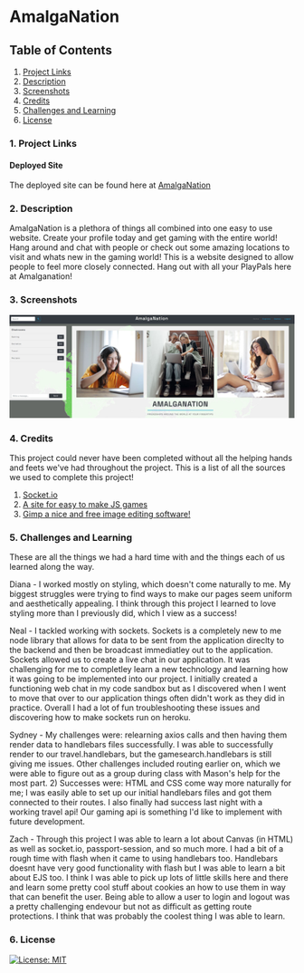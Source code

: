 # AmalgaNation

## Table of Contents
1. [ Project Links ](#links)
2. [ Description ](#description)
3. [ Screenshots ](#screenshots)
4. [ Credits ](#credits)
5. [ Challenges and Learning ](#challenges/learning)
6. [ License ](#license)

<a name = "links"></a>

### 1. Project Links

#### Deployed Site

The deployed site can be found here at [AmalgaNation](https://fast-woodland-71053.herokuapp.com/)

<a name = "description"></a>

### 2. Description

AmalgaNation is a plethora of things all combined into one easy to use website. Create your profile today and get gaming with the entire world! Hang around and chat with people or check out some amazing locations to visit and whats new in the gaming world! This is a website designed to allow people to feel more closely connected. Hang out with all your PlayPals here at Amalganation!

<a name = "screenshots"></a>

### 3. Screenshots

![Home page](./public/css/images/frontpage.jpg)


<a name = "credits"></a>

### 4. Credits

This project could never have been completed without all the helping hands and feets we've had throughout the project.
This is a list of all the sources we used to complete this project!

1. [Socket.io](https://socket.io/)
2. [A site for easy to make JS games](https://www.ansoriweb.com/2020/03/javascript-game.html)
3. [Gimp a nice and free image editing software!](https://www.gimp.org/)

<a name = "challenges/learning"></a>

### 5. Challenges and Learning

These are all the things we had a hard time with and the things each of us learned along the way.

Diana - I worked mostly on styling, which doesn't come naturally to me. My biggest struggles were trying to find ways to make our pages seem uniform and aesthetically appealing. I think through this project I learned to love styling more than I previously did, which I view as a success!

Neal - I tackled working with sockets. Sockets is a completely new to me node library that allows for data to be sent from the application direclty to the backend and then be broadcast immediatley out to the application. Sockets allowed us to create a live chat in our application. It was challenging for me to completley learn a new technology and learning how it was going to be implemented into our project. I initially created a functioning web chat in my code sandbox but as I discovered when I went to move that over to our application things often didn't work as they did in practice. Overall I had a lot of fun troubleshooting these issues and discovering how to make sockets run on heroku.

Sydney - My challenges were: relearning axios calls and then having them render data to handlebars files successfully. I was able to successfully render to our travel.handlebars, but the gamesearch.handlebars is still giving me issues. Other challenges included routing earlier on, which we were able to figure out as a group during class with Mason's help for the most part. 2) Successes were: HTML and CSS come way more naturally for me; I was easily able to set up our initial handlebars files and got them connected to their routes. I also finally had success last night with a working travel api! Our gaming api is something I'd like to implement with future development.

Zach - Through this project I was able to learn a lot about Canvas (in HTML) as well as socket.io, passport-session, and so much more. I had a bit of a rough time with flash when it came to using handlebars too. Handlebars doesnt have very good functionality with flash but I was able to learn a bit about EJS too. I think I was able to pick up lots of little skills here and there and learn some pretty cool stuff about cookies an how to use them in way that can benefit the user. Being able to allow a user to login and logout was a pretty challenging endevour but not as difficult as getting route protections. I think that was probably the coolest thing I was able to learn.


<a name = "license"></a>

### 6. License

[![License: MIT](https://img.shields.io/badge/License-IPL%201.0-blue.svg)](https://opensource.org/licenses/IPL-1.0)
